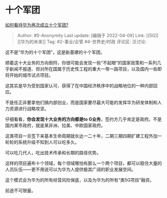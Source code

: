 # 十个军团
[如何看待华为再次成立十个军团?](https://www.zhihu.com/question/526091147/answer/2431057676)

> Author: #0-Anonymity
> Last update: [编辑于 2022-04-09]
> Link: [[5G]] [[华为的未来]]
> Tag: #2-事业/企管 #4-世界史/时政
> 评论区:
> 泛讨论:

这不是“华为的十个军团”，这是新基建的十个军团。

顺着这十大业务的方向倒捋，你很可能会发现一些“不起眼”的国家政策和一系列几乎新闻不报道、但对所在国属于历史性工程的重大一带一路项目，以及国内一些即将开始的城市试点项目。

这其实是华为受到国家认可、获得了在中国经济秩序中的战略地位的一种内部回应。

不是任正非要拿他们搞内部创业，而是国家要尽最大可能的发挥华为研发体制和人力资源进行战略攻坚。

仔细看看，**你会发现十大业务的方向都是to G业务**，签约方几乎肯定是政府。不是国内某市政府，就是某非洲、拉美、中欧国家政府。

这类项目一旦签下来基本生命周期就长达一二十年，二期三期四期扩建工程外加一轮轮的系统升级不知到人可以吃多久。

可以吃几代人，吃出技术传承和长期的路径优势。

这样的项目遍布十个领域，每个领域哪怕有那么一个两个项目，都可以稳住大量的人员队伍——更不用说可以为华为人提供极其广阔的职业发展空间。

这个模式会为华为的所有经营风险保底，以及为华为的所有“类5G项目”融资。

前途不可限量。
